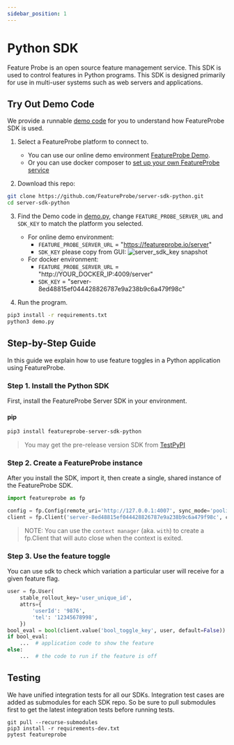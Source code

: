 ```yaml
---
sidebar_position: 1
---
```


# Python SDK

Feature Probe is an open source feature management service. This SDK is used to control features in Python programs.
This SDK is designed primarily for use in multi-user systems such as web servers and applications.

## Try Out Demo Code

We provide a runnable [demo code](https://github.com/FeatureProbe/server-sdk-python/blob/main/demo.py) for you to understand how FeatureProbe SDK is used.

1. Select a FeatureProbe platform to connect to.
    * You can use our online demo environment [FeatureProbe Demo](https://featureprobe.io/login).
    * Or you can use docker composer to [set up your own FeatureProbe service](https://github.com/FeatureProbe/FeatureProbe#1-starting-featureprobe-service-with-docker-compose)

2. Download this repo:

```bash
git clone https://github.com/FeatureProbe/server-sdk-python.git
cd server-sdk-python
```

3. Find the Demo code in [demo.py](https://github.com/FeatureProbe/server-sdk-python/blob/main/demo.py), change `FEATURE_PROBE_SERVER_URL` and
   `SDK_KEY` to match the platform you selected.
    * For online demo environment:
        * `FEATURE_PROBE_SERVER_URL` = "https://featureprobe.io/server"
        * `SDK_KEY` please copy from GUI:
          ![server_sdk_key snapshot](/server_sdk_key_en.png)
    * For docker environment:
        * `FEATURE_PROBE_SERVER_URL` = "http://YOUR_DOCKER_IP:4009/server"
        * `SDK_KEY` = "server-8ed48815ef044428826787e9a238b9c6a479f98c"

4. Run the program.
```bash
pip3 install -r requirements.txt
python3 demo.py
```

## Step-by-Step Guide

In this guide we explain how to use feature toggles in a Python application using FeatureProbe.

### Step 1. Install the Python SDK

First, install the FeatureProbe Server SDK in your environment.

#### pip

```bash
pip3 install featureprobe-server-sdk-python
```

> You may get the pre-release version SDK from [TestPyPI](https://test.pypi.org/project/featureprobe-server-sdk-python/)

<!-- WIP
#### conda

Will be supported later.

```bash
conda install featureprobe-server-sdk-python
```
-->

### Step 2. Create a FeatureProbe instance

After you install the SDK, import it, then create a single, shared instance of the FeatureProbe SDK.

```python
import featureprobe as fp

config = fp.Config(remote_uri='http://127.0.0.1:4007', sync_mode='pooling', refresh_interval=3)
client = fp.Client('server-8ed48815ef044428826787e9a238b9c6a479f98c', config)
```

> NOTE: You can use the `context manager` (aka. `with`) to create a fp.Client that will auto close when the context is exited.

### Step 3. Use the feature toggle

You can use sdk to check which variation a particular user will receive for a given feature flag.

```python
user = fp.User(
    stable_rollout_key='user_unique_id',
    attrs={
        'userId': '9876',
        'tel': '12345678998',
    })
bool_eval = bool(client.value('bool_toggle_key', user, default=False))
if bool_eval:
    ...  # application code to show the feature
else:
    ...  # the code to run if the feature is off
```

## Testing

We have unified integration tests for all our SDKs. Integration test cases are added as submodules for each SDK repo. So
be sure to pull submodules first to get the latest integration tests before running tests.

```shell
git pull --recurse-submodules
pip3 install -r requirements-dev.txt
pytest featureprobe
```

